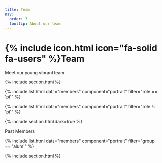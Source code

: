 ```yaml
---
title: Team
nav:
  order: 3
  tooltip: About our team
---
```


# {% include icon.html icon="fa-solid fa-users" %}Team

Meet our young vibrant team

{% include section.html %}

{% include list.html data="members" component="portrait" filter="role == 'pi'" %}

{% include list.html data="members" component="portrait" filter="role != 'pi'" %}

{% include section.html dark=true %}

Past Members

{% include list.html data="members" component="portrait" filter="group == 'alum'" %}

{% include section.html %}

